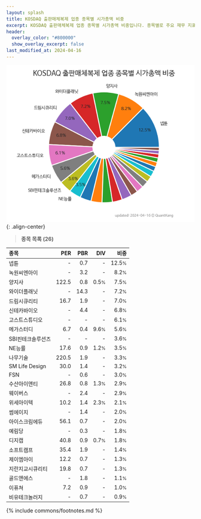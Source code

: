 ```yaml
---
layout: splash
title: KOSDAQ 출판매체복제 업종 종목별 시가총액 비중
excerpt: KOSDAQ 출판매체복제 업종 종목별 시가총액 비중입니다. 종목별로 주요 재무 지표를 함께 표시합니다.
header:
  overlay_color: "#800000"
  show_overlay_excerpt: false
last_modified_at: 2024-04-16
---
```



![KOSDAQ 출판매체복제 업종 종목별 시가총액 비중](/stats/sector/images/kosdaq_업종_출판매체복제_종목.png){: .align-center}


> **종목 목록 (26)**<a id="list"></a>

| **종목** | **PER** | **PBR** | **DIV** | **비중** |
| :------- | ------: | ------: | ------: | -------: |
| 넵튠 | - | 0.7 | - | 12.5<small>%</small> |
| 녹원씨엔아이 | - | 3.2 | - | 8.2<small>%</small> |
| 양지사 | 122.5 | 0.8 | 0.5<small>%</small> | 7.5<small>%</small> |
| 와이더플래닛 | - | 14.3 | - | 7.2<small>%</small> |
| 드림시큐리티 | 16.7 | 1.9 | - | 7.0<small>%</small> |
| 신테카바이오 | - | 4.4 | - | 6.8<small>%</small> |
| 고스트스튜디오 | - | - | - | 6.1<small>%</small> |
| 메가스터디 | 6.7 | 0.4 | 9.6<small>%</small> | 5.6<small>%</small> |
| SBI핀테크솔루션즈 | - | - | - | 3.6<small>%</small> |
| NE능률 | 17.6 | 0.9 | 1.2<small>%</small> | 3.5<small>%</small> |
| 나무기술 | 220.5 | 1.9 | - | 3.3<small>%</small> |
| SM Life Design | 30.0 | 1.4 | - | 3.2<small>%</small> |
| FSN | - | 0.6 | - | 3.0<small>%</small> |
| 수산아이앤티 | 26.8 | 0.8 | 1.3<small>%</small> | 2.9<small>%</small> |
| 웨이버스 | - | 2.4 | - | 2.9<small>%</small> |
| 위세아이텍 | 10.2 | 1.4 | 2.3<small>%</small> | 2.1<small>%</small> |
| 썸에이지 | - | 1.4 | - | 2.0<small>%</small> |
| 아이스크림에듀 | 56.1 | 0.7 | - | 2.0<small>%</small> |
| 예림당 | - | 0.3 | - | 1.8<small>%</small> |
| 디지캡 | 40.8 | 0.9 | 0.7<small>%</small> | 1.8<small>%</small> |
| 소프트캠프 | 35.4 | 1.9 | - | 1.4<small>%</small> |
| 제이엠아이 | 12.2 | 0.7 | - | 1.3<small>%</small> |
| 지란지교시큐리티 | 19.8 | 0.7 | - | 1.3<small>%</small> |
| 골드앤에스 | - | 1.8 | - | 1.1<small>%</small> |
| 이퓨쳐 | 7.2 | 0.9 | - | 1.0<small>%</small> |
| 비유테크놀러지 | - | 0.7 | - | 0.9<small>%</small> |

{% include commons/footnotes.md %}